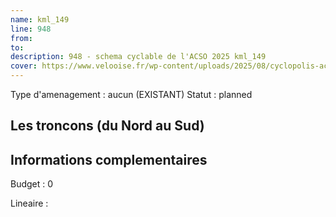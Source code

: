 ```yaml
---
name: kml_149 
line: 948
from: 
to:  
description: 948 - schema cyclable de l'ACSO 2025 kml_149 
cover: https://www.velooise.fr/wp-content/uploads/2025/08/cyclopolis-acso-948.jpg
---
```

Type d'amenagement : aucun (EXISTANT)
Statut : planned
## Les troncons (du Nord au Sud)

## Informations complementaires

Budget  : 0 

Lineaire :

